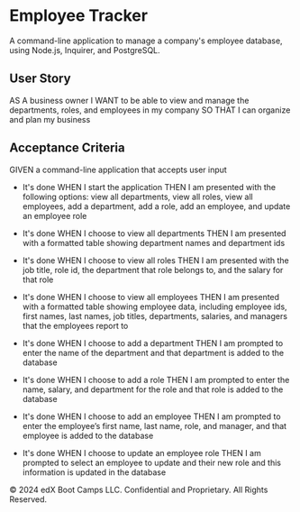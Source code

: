 # Employee Tracker

A command-line application to manage a company's employee database, using Node.js, Inquirer, and PostgreSQL.

## User Story
AS A business owner
I WANT to be able to view and manage the departments, roles, and employees in my company
SO THAT I can organize and plan my business

## Acceptance Criteria

GIVEN a command-line application that accepts user input

- It's done WHEN I start the application
THEN I am presented with the following options: view all departments, view all roles, view all employees, add a department, add a role, add an employee, and update an employee role

- It's done WHEN I choose to view all departments
THEN I am presented with a formatted table showing department names and department ids

- It's done WHEN I choose to view all roles
THEN I am presented with the job title, role id, the department that role belongs to, and the salary for that role

- It's done WHEN I choose to view all employees
THEN I am presented with a formatted table showing employee data, including employee ids, first names, last names, job titles, departments, salaries, and managers that the employees report to

- It's done WHEN I choose to add a department
THEN I am prompted to enter the name of the department and that department is added to the database

- It's done WHEN I choose to add a role
THEN I am prompted to enter the name, salary, and department for the role and that role is added to the database

- It's done WHEN I choose to add an employee
THEN I am prompted to enter the employee’s first name, last name, role, and manager, and that employee is added to the database

- It's done WHEN I choose to update an employee role
THEN I am prompted to select an employee to update and their new role and this information is updated in the database

© 2024 edX Boot Camps LLC. Confidential and Proprietary. All Rights Reserved.